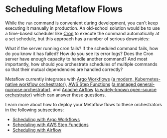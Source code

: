# Scheduling Metaflow Flows

While the `run` command is convenient during development, you can't keep executing it
manually in production. An old-school solution would be to use a time-based scheduler
like [Cron](https://en.wikipedia.org/wiki/Cron) to execute the command automatically at
a set schedule, but this approach has a number of serious downsides:

What if the server running cron fails? If the scheduled command fails, how do you know
it has failed? How do you see its error logs? Does the Cron server have enough capacity
to handle another command? And most importantly, how should you orchestrate schedules of
multiple commands so that their mutual dependencies are handled correctly?

Metaflow currently integrates with [Argo
Workflows](../scheduling-metaflow-flows/scheduling-with-argo-workflows.md) ([a modern,
Kubernetes-native workflow orchestrator](https://argoproj.github.io/workflows)), [AWS
Step Functions](../scheduling-metaflow-flows/scheduling-with-aws-step-functions.md) ([a
managed general-purpose orchestrator](https://aws.amazon.com/step-functions/)), and
[Apache Airflow](../scheduling-metaflow-flows/scheduling-with-airflow.md) ([a
widely-known open-source orchestrator](https://airflow.apache.org/)) which can answer
these questions.

Learn more about how to deploy your Metaflow flows to these orchestrators in the
following subsections:

- [Scheduling with Argo
  Workflows](../scheduling-metaflow-flows/scheduling-with-argo-workflows)
- [Scheduling with AWS Step
  Functions](../scheduling-metaflow-flows/scheduling-with-aws-step-functions)
- [Scheduling with Airflow](../scheduling-metaflow-flows/scheduling-with-airflow)
